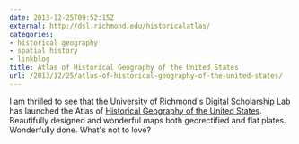 ```yaml
---
date: 2013-12-25T09:52:15Z
external: http://dsl.richmond.edu/historicalatlas/
categories:
- historical geography
- spatial history
- linkblog
title: Atlas of Historical Geography of the United States
url: /2013/12/25/atlas-of-historical-geography-of-the-united-states/
---
```


I am thrilled to see that the University of Richmond's Digital Scholarship Lab 
has launched the Atlas of [Historical Geography of the United 
States](http://dsl.richmond.edu/historicalatlas/). Beautifully designed and 
wonderful maps both georectified and flat plates. Wonderfully done. What's not to love?
